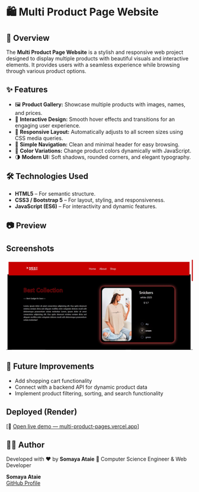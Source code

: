 # 🛍️ Multi Product Page Website

## 📖 Overview

The **Multi Product Page Website** is a stylish and responsive web project designed to display multiple products with beautiful visuals and interactive elements. It provides users with a seamless experience while browsing through various product options.

## ✨ Features

* 🖼️ **Product Gallery:** Showcase multiple products with images, names, and prices.
* 🎨 **Interactive Design:** Smooth hover effects and transitions for an engaging user experience.
* 📱 **Responsive Layout:** Automatically adjusts to all screen sizes using CSS media queries.
* 🧭 **Simple Navigation:** Clean and minimal header for easy browsing.
* 🧩 **Color Variations:** Change product colors dynamically with JavaScript.
* 🌗 **Modern UI:** Soft shadows, rounded corners, and elegant typography.

## 🛠️ Technologies Used

* **HTML5** – For semantic structure.
* **CSS3 / Bootstrap 5** – For layout, styling, and responsiveness.
* **JavaScript (ES6)** – For interactivity and dynamic features.



## 📷 Preview
## Screenshots
![Landing Page Desktop](images/screen.JPG)

## 🚀 Future Improvements

* Add shopping cart functionality
* Connect with a backend API for dynamic product data
* Implement product filtering, sorting, and search functionality


##  Deployed (Render)

[🔗 [Open live demo — multi-product-pages.vercel.app](https://multi-product-pages.vercel.app/)]

## 👩‍💻 Author

Developed with ❤️ by **Somaya Ataie**
💼 Computer Science Engineer & Web Developer

**Somaya Ataie**  
[GitHub Profile](https://github.com/somayaataee)

